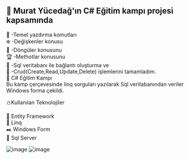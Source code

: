 ## :muscle: Murat Yücedağ'ın C# Eğitim kampı projesi kapsamında <br>
:raising_hand: -Temel yazdırma komutları<br>
:snowflake: -Değişkenler konusu<br>
:sparkler: -Döngüler konusunu <br>
:trophy: -Methotlar konusunu<br>
:art: -Sql veritabanı ile bağlantı oluşturma ve <br>
:book: -Crud(Create,Read,Update,Delete)  işlemlerini tamamladım.<br>
:maple_leaf: C# Eğitim Kampı <br>
Bu kamp çerçevesinde  linq sorguları yazılarak Sql veritabanından veriler Windows forma çekildi.

:snowman:Kullanılan Teknolojiler <br>

:ghost: Entity Framework<br>
:tada: Linq<br>
:black_nib: Windows Form<br>
:microscope: Sql Server<br>

![image](https://github.com/user-attachments/assets/3534cf71-cd33-4130-9bed-a610cb109cf8)
![image](https://github.com/user-attachments/assets/0c52ca56-5a8b-4aff-a4b9-981e1819659a)
